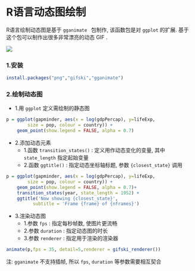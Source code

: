 # R语言动态图绘制

R语言绘制动态图是基于 ```gganimate ``` 包制作, 该函数包是对 `ggplot` 的扩展. 基于这个包可以制作出很多非常漂亮的动态 GIF .

![](https://jacklv999.github.io/mytest/pic/3.gif)

### 1.安装

```R
install.packages("png","gifski","gganimate")
```

### 2.绘制动态图

- 1.用 `ggplot` 定义需绘制的静态图

```R
p = ggplot(gapminder, aes(x = log(gdpPercap), y=lifeExp,
		size = pop, colour = country)) +
	geom_point(show.legend = FALSE, alpha = 0.7)
```

- 2.添加动态元素
    - 1.函数 `transition_states()` : 定义用作动态变化的变量, 其中`state_length` 指定起始变量
    - 2.函数 `ggtitle()` : 指定动态坐标轴标题, 参数 `{closest_state}` 调用

```R
p = ggplot(gapminder, aes(x = log(gdpPercap), y=lifeExp,
		size = pop, colour = country)) +
	geom_point(show.legend = FALSE, alpha = 0.7)+
	transition_states(year, state_length = 1952) +
	ggtitle('Now showing {closest_state}',
          subtitle = 'Frame {frame} of {nframes}')
```

- 3.渲染动态图
    - 1.参数 `fps` : 指定每秒帧数, 使图片更流畅
    - 2.参数 `duration` : 指定动态图的时长
    - 3.参数 `renderer` : 指定用于渲染的渲染器

```R
animate(p,fps = 35, detail=5,renderer = gifski_renderer())
```

注: `gganimate` 不支持插帧, 所以 `fps`, `duration` 等参数需要相互契合